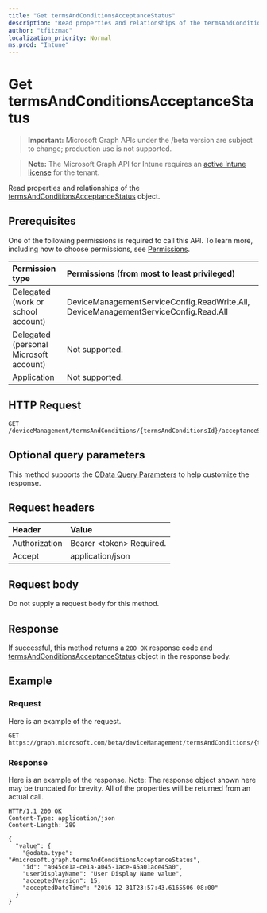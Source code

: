 ```yaml
---
title: "Get termsAndConditionsAcceptanceStatus"
description: "Read properties and relationships of the termsAndConditionsAcceptanceStatus object."
author: "tfitzmac"
localization_priority: Normal
ms.prod: "Intune"
---
```


# Get termsAndConditionsAcceptanceStatus

> **Important:** Microsoft Graph APIs under the /beta version are subject to change; production use is not supported.

> **Note:** The Microsoft Graph API for Intune requires an [active Intune license](https://go.microsoft.com/fwlink/?linkid=839381) for the tenant.

Read properties and relationships of the [termsAndConditionsAcceptanceStatus](../resources/intune-companyterms-termsandconditionsacceptancestatus.md) object.

## Prerequisites
One of the following permissions is required to call this API. To learn more, including how to choose permissions, see [Permissions](/graph/permissions-reference).

|Permission type|Permissions (from most to least privileged)|
|:---|:---|
|Delegated (work or school account)|DeviceManagementServiceConfig.ReadWrite.All, DeviceManagementServiceConfig.Read.All|
|Delegated (personal Microsoft account)|Not supported.|
|Application|Not supported.|

## HTTP Request
<!-- {
  "blockType": "ignored"
}
-->
``` http
GET /deviceManagement/termsAndConditions/{termsAndConditionsId}/acceptanceStatuses/{termsAndConditionsAcceptanceStatusId}
```

## Optional query parameters
This method supports the [OData Query Parameters](https://docs.microsoft.com/en-us/graph/query-parameters) to help customize the response.

## Request headers
|Header|Value|
|:---|:---|
|Authorization|Bearer &lt;token&gt; Required.|
|Accept|application/json|

## Request body
Do not supply a request body for this method.

## Response
If successful, this method returns a `200 OK` response code and [termsAndConditionsAcceptanceStatus](../resources/intune-companyterms-termsandconditionsacceptancestatus.md) object in the response body.

## Example

### Request
Here is an example of the request.
``` http
GET https://graph.microsoft.com/beta/deviceManagement/termsAndConditions/{termsAndConditionsId}/acceptanceStatuses/{termsAndConditionsAcceptanceStatusId}
```

### Response
Here is an example of the response. Note: The response object shown here may be truncated for brevity. All of the properties will be returned from an actual call.
``` http
HTTP/1.1 200 OK
Content-Type: application/json
Content-Length: 289

{
  "value": {
    "@odata.type": "#microsoft.graph.termsAndConditionsAcceptanceStatus",
    "id": "a045ce1a-ce1a-a045-1ace-45a01ace45a0",
    "userDisplayName": "User Display Name value",
    "acceptedVersion": 15,
    "acceptedDateTime": "2016-12-31T23:57:43.6165506-08:00"
  }
}
```





